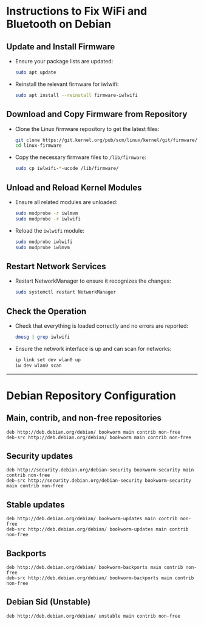 
# Instructions to Fix WiFi and Bluetooth on Debian

## Update and Install Firmware
- Ensure your package lists are updated:
  ```bash
  sudo apt update
  ```
- Reinstall the relevant firmware for iwlwifi:
  ```bash
  sudo apt install --reinstall firmware-iwlwifi
  ```

## Download and Copy Firmware from Repository
- Clone the Linux firmware repository to get the latest files:
  ```bash
  git clone https://git.kernel.org/pub/scm/linux/kernel/git/firmware/linux-firmware.git
  cd linux-firmware
  ```
- Copy the necessary firmware files to `/lib/firmware`:
  ```bash
  sudo cp iwlwifi-*-ucode /lib/firmware/
  ```

## Unload and Reload Kernel Modules
- Ensure all related modules are unloaded:
  ```bash
  sudo modprobe -r iwlmvm
  sudo modprobe -r iwlwifi
  ```
- Reload the `iwlwifi` module:
  ```bash
  sudo modprobe iwlwifi
  sudo modprobe iwlmvm
  ```

## Restart Network Services
- Restart NetworkManager to ensure it recognizes the changes:
  ```bash
  sudo systemctl restart NetworkManager
  ```

## Check the Operation
- Check that everything is loaded correctly and no errors are reported:
  ```bash
  dmesg | grep iwlwifi
  ```
- Ensure the network interface is up and can scan for networks:
  ```bash
  ip link set dev wlan0 up
  iw dev wlan0 scan
  ```

---

# Debian Repository Configuration

## Main, contrib, and non-free repositories
```
deb http://deb.debian.org/debian/ bookworm main contrib non-free
deb-src http://deb.debian.org/debian/ bookworm main contrib non-free
```

## Security updates
```
deb http://security.debian.org/debian-security bookworm-security main contrib non-free
deb-src http://security.debian.org/debian-security bookworm-security main contrib non-free
```

## Stable updates
```
deb http://deb.debian.org/debian/ bookworm-updates main contrib non-free
deb-src http://deb.debian.org/debian/ bookworm-updates main contrib non-free
```

## Backports
```
deb http://deb.debian.org/debian/ bookworm-backports main contrib non-free
deb-src http://deb.debian.org/debian/ bookworm-backports main contrib non-free
```

## Debian Sid (Unstable)
```
deb http://deb.debian.org/debian/ unstable main contrib non-free
```
